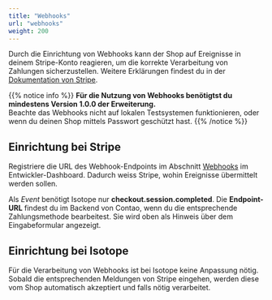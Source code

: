 ```yaml
---
title: "Webhooks"
url: "webhooks"
weight: 200
---
```


Durch die Einrichtung von Webhooks kann der Shop auf Ereignisse in deinem Stripe-Konto reagieren,
um die korrekte Verarbeitung von Zahlungen sicherzustellen. Weitere Erklärungen findest 
du in der [Dokumentation von Stripe](https://docs.stripe.com/webhooks).

{{% notice info %}}
**Für die Nutzung von Webhooks benötigtst du mindestens Version 1.0.0 der Erweiterung.**  
Beachte das Webhooks nicht auf lokalen Testsystemen funktionieren, oder wenn du
deinen Shop mittels Passwort geschützt hast.
{{% /notice %}}


## Einrichtung bei Stripe

Registriere die URL des Webhook-Endpoints im Abschnitt [Webhooks](https://dashboard.stripe.com/webhooks)
im Entwickler-Dashboard. Dadurch weiss Stripe, wohin Ereignisse übermittelt werden sollen.

Als _Event_ benötigt Isotope nur **checkout.session.completed**. Die **Endpoint-URL** findest du im Backend von Contao, wenn du die entsprechende Zahlungsmethode bearbeitest.
Sie wird oben als Hinweis über dem Eingabeformular angezeigt.


## Einrichtung bei Isotope

Für die Verarbeitung von Webhooks ist bei Isotope keine Anpassung nötig.
Sobald die entsprechenden Meldungen von Stripe eingehen, werden diese
vom Shop automatisch akzeptiert und falls nötig verarbeitet.
